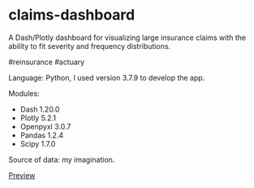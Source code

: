 # claims-dashboard
A Dash/Plotly dashboard for visualizing large insurance claims with the ability to fit severity and frequency distributions.

#reinsurance #actuary

Language: Python, I used version 3.7.9 to develop the app.

Modules:
<ul>
  <li>Dash 1.20.0</li>
  <li>Plotly 5.2.1</li>
  <li>Openpyxl 3.0.7</li>
  <li>Pandas 1.2.4</li>
  <li>Scipy 1.7.0</li>
 </ul>

Source of data: my imagination.

[Preview](https://raw.githubusercontent.com/elsaburren/claims-dashboard/main/images/claims_dashboard.png)
